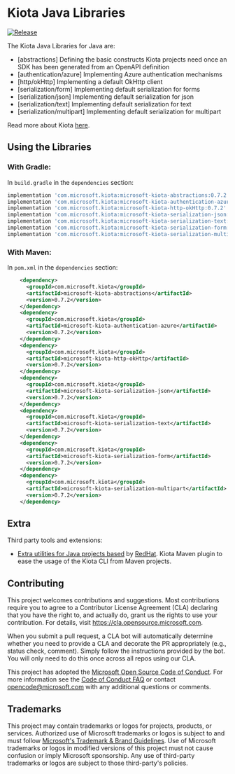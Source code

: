 # Kiota Java Libraries

[![Release](https://img.shields.io/github/v/release/microsoft/kiota-java)](https://search.maven.org/search?q=g:com.microsoft.kiota%20a:kiota-abstractions)

The Kiota Java Libraries for Java are:

- [abstractions] Defining the basic constructs Kiota projects need once an SDK has been generated from an OpenAPI definition
- [authentication/azure] Implementing Azure authentication mechanisms
- [http/okHttp] Implementing a default OkHttp client
- [serialization/form] Implementing default serialization for forms
- [serialization/json] Implementing default serialization for json
- [serialization/text] Implementing default serialization for text
- [serialization/multipart] Implementing default serialization for multipart

Read more about Kiota [here](https://github.com/microsoft/kiota/blob/main/README.md).

## Using the Libraries

### With Gradle:

In `build.gradle` in the `dependencies` section:

```Groovy
implementation 'com.microsoft.kiota:microsoft-kiota-abstractions:0.7.2'
implementation 'com.microsoft.kiota:microsoft-kiota-authentication-azure:0.7.2'
implementation 'com.microsoft.kiota:microsoft-kiota-http-okHttp:0.7.2'
implementation 'com.microsoft.kiota:microsoft-kiota-serialization-json:0.7.2'
implementation 'com.microsoft.kiota:microsoft-kiota-serialization-text:0.7.2'
implementation 'com.microsoft.kiota:microsoft-kiota-serialization-form:0.7.2'
implementation 'com.microsoft.kiota:microsoft-kiota-serialization-multipart:0.7.2'
```

### With Maven:

In `pom.xml` in the `dependencies` section:

```xml
    <dependency>
      <groupId>com.microsoft.kiota</groupId>
      <artifactId>microsoft-kiota-abstractions</artifactId>
      <version>0.7.2</version>
    </dependency>
    <dependency>
      <groupId>com.microsoft.kiota</groupId>
      <artifactId>microsoft-kiota-authentication-azure</artifactId>
      <version>0.7.2</version>
    </dependency>
    <dependency>
      <groupId>com.microsoft.kiota</groupId>
      <artifactId>microsoft-kiota-http-okHttp</artifactId>
      <version>0.7.2</version>
    </dependency>
    <dependency>
      <groupId>com.microsoft.kiota</groupId>
      <artifactId>microsoft-kiota-serialization-json</artifactId>
      <version>0.7.2</version>
    </dependency>
    <dependency>
      <groupId>com.microsoft.kiota</groupId>
      <artifactId>microsoft-kiota-serialization-text</artifactId>
      <version>0.7.2</version>
    </dependency>
    <dependency>
      <groupId>com.microsoft.kiota</groupId>
      <artifactId>microsoft-kiota-serialization-form</artifactId>
      <version>0.7.2</version>
    </dependency>
    <dependency>
      <groupId>com.microsoft.kiota</groupId>
      <artifactId>microsoft-kiota-serialization-multipart</artifactId>
      <version>0.7.2</version>
    </dependency>
```

## Extra

Third party tools and extensions:

- [Extra utilities for Java projects based](https://github.com/redhat-developer/kiota-java-extra) by [RedHat](https://www.redhat.com/). Kiota Maven plugin to ease the usage of the Kiota CLI from Maven projects.

## Contributing

This project welcomes contributions and suggestions.  Most contributions require you to agree to a
Contributor License Agreement (CLA) declaring that you have the right to, and actually do, grant us
the rights to use your contribution. For details, visit https://cla.opensource.microsoft.com.

When you submit a pull request, a CLA bot will automatically determine whether you need to provide
a CLA and decorate the PR appropriately (e.g., status check, comment). Simply follow the instructions
provided by the bot. You will only need to do this once across all repos using our CLA.

This project has adopted the [Microsoft Open Source Code of Conduct](https://opensource.microsoft.com/codeofconduct/).
For more information see the [Code of Conduct FAQ](https://opensource.microsoft.com/codeofconduct/faq/) or
contact [opencode@microsoft.com](mailto:opencode@microsoft.com) with any additional questions or comments.

## Trademarks

This project may contain trademarks or logos for projects, products, or services. Authorized use of Microsoft 
trademarks or logos is subject to and must follow 
[Microsoft's Trademark & Brand Guidelines](https://www.microsoft.com/en-us/legal/intellectualproperty/trademarks/usage/general).
Use of Microsoft trademarks or logos in modified versions of this project must not cause confusion or imply Microsoft sponsorship.
Any use of third-party trademarks or logos are subject to those third-party's policies.

